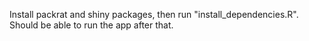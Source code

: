 Install packrat and shiny packages, then run "install\_dependencies.R".
Should be able to run the app after that.
